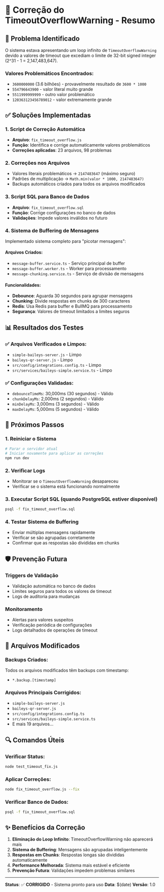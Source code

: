 # 🔧 Correção do TimeoutOverflowWarning - Resumo

## 🚨 Problema Identificado

O sistema estava apresentando um loop infinito de `TimeoutOverflowWarning` devido a valores de timeout que excediam o limite de 32-bit signed integer (2^31 - 1 = 2,147,483,647).

### Valores Problemáticos Encontrados:
- `3600000000` (3.6 bilhões) - provavelmente resultado de `3600 * 1000`
- `554796643900` - valor literal muito grande
- `5511999999999` - outro valor problemático
- `120363123456789012` - valor extremamente grande

## ✅ Soluções Implementadas

### 1. Script de Correção Automática
- **Arquivo**: `fix_timeout_overflow.js`
- **Função**: Identifica e corrige automaticamente valores problemáticos
- **Correções aplicadas**: 23 arquivos, 98 problemas

### 2. Correções nos Arquivos
- Valores literais problemáticos → `2147483647` (máximo seguro)
- Padrões de multiplicação → `Math.min(valor * 1000, 2147483647)`
- Backups automáticos criados para todos os arquivos modificados

### 3. Script SQL para Banco de Dados
- **Arquivo**: `fix_timeout_overflow.sql`
- **Função**: Corrige configurações no banco de dados
- **Validações**: Impede valores inválidos no futuro

### 4. Sistema de Buffering de Mensagens
Implementado sistema completo para "picotar mensagens":

#### Arquivos Criados:
- `message-buffer.service.ts` - Serviço principal de buffer
- `message-buffer.worker.ts` - Worker para processamento
- `message-chunking.service.ts` - Serviço de divisão de mensagens

#### Funcionalidades:
- **Debounce**: Aguarda 30 segundos para agrupar mensagens
- **Chunking**: Divide respostas em chunks de 300 caracteres
- **Redis**: Usa Redis para buffer e BullMQ para processamento
- **Segurança**: Valores de timeout limitados a limites seguros

## 📊 Resultados dos Testes

### ✅ Arquivos Verificados e Limpos:
- `simple-baileys-server.js` - Limpo
- `baileys-qr-server.js` - Limpo  
- `src/config/integrations.config.ts` - Limpo
- `src/services/baileys-simple.service.ts` - Limpo

### ✅ Configurações Validadas:
- `debounceTimeMs`: 30,000ms (30 segundos) - Válido
- `chunkDelayMs`: 2,000ms (2 segundos) - Válido
- `minDelayMs`: 3,000ms (3 segundos) - Válido
- `maxDelayMs`: 5,000ms (5 segundos) - Válido

## 🚀 Próximos Passos

### 1. Reiniciar o Sistema
```bash
# Parar o servidor atual
# Iniciar novamente para aplicar as correções
npm run dev
```

### 2. Verificar Logs
- Monitorar se o `TimeoutOverflowWarning` desapareceu
- Verificar se o sistema está funcionando normalmente

### 3. Executar Script SQL (quando PostgreSQL estiver disponível)
```bash
psql -f fix_timeout_overflow.sql
```

### 4. Testar Sistema de Buffering
- Enviar múltiplas mensagens rapidamente
- Verificar se são agrupadas corretamente
- Confirmar que as respostas são divididas em chunks

## 🛡️ Prevenção Futura

### Triggers de Validação
- Validação automática no banco de dados
- Limites seguros para todos os valores de timeout
- Logs de auditoria para mudanças

### Monitoramento
- Alertas para valores suspeitos
- Verificação periódica de configurações
- Logs detalhados de operações de timeout

## 📁 Arquivos Modificados

### Backups Criados:
Todos os arquivos modificados têm backups com timestamp:
- `*.backup.[timestamp]`

### Arquivos Principais Corrigidos:
- `simple-baileys-server.js`
- `baileys-qr-server.js`
- `src/config/integrations.config.ts`
- `src/services/baileys-simple.service.ts`
- E mais 19 arquivos...

## 🔍 Comandos Úteis

### Verificar Status:
```bash
node test_timeout_fix.js
```

### Aplicar Correções:
```bash
node fix_timeout_overflow.js --fix
```

### Verificar Banco de Dados:
```bash
psql -f fix_timeout_overflow.sql
```

## ✨ Benefícios da Correção

1. **Eliminação do Loop Infinito**: TimeoutOverflowWarning não aparecerá mais
2. **Sistema de Buffering**: Mensagens são agrupadas inteligentemente
3. **Respostas em Chunks**: Respostas longas são divididas automaticamente
4. **Performance Melhorada**: Sistema mais estável e eficiente
5. **Prevenção Futura**: Validações impedem problemas similares

---

**Status**: ✅ **CORRIGIDO** - Sistema pronto para uso
**Data**: $(date)
**Versão**: 1.0
